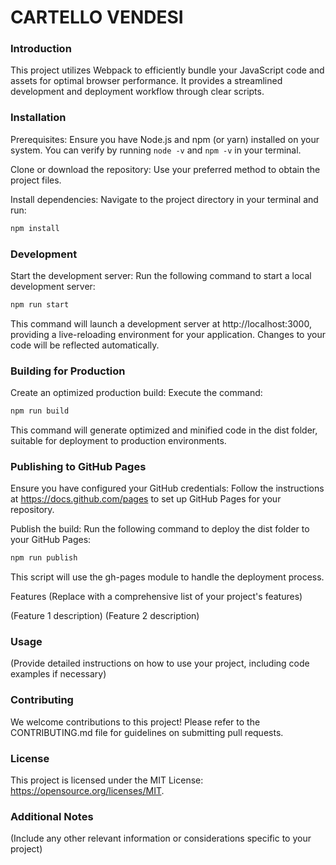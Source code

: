 # CARTELLO VENDESI

### Introduction
This project utilizes Webpack to efficiently bundle your JavaScript code and assets for optimal browser performance. It provides a streamlined development and deployment workflow through clear scripts.

### Installation
Prerequisites: Ensure you have Node.js and npm (or yarn) installed on your system. You can verify by running `node -v` and `npm -v` in your terminal.

Clone or download the repository: Use your preferred method to obtain the project files.

Install dependencies: Navigate to the project directory in your terminal and run:

```bash
npm install
```

### Development
Start the development server: Run the following command to start a local development server:

```bash
npm run start
```

This command will launch a development server at http://localhost:3000, providing a live-reloading environment for your application. Changes to your code will be reflected automatically.

### Building for Production
Create an optimized production build: Execute the command:

```bash
npm run build
```
This command will generate optimized and minified code in the dist folder, suitable for deployment to production environments.

### Publishing to GitHub Pages
Ensure you have configured your GitHub credentials: Follow the instructions at https://docs.github.com/pages to set up GitHub Pages for your repository.

Publish the build: Run the following command to deploy the dist folder to your GitHub Pages:

```bash
npm run publish
```
This script will use the gh-pages module to handle the deployment process.

Features
(Replace with a comprehensive list of your project's features)

(Feature 1 description)
(Feature 2 description)

### Usage
(Provide detailed instructions on how to use your project, including code examples if necessary)

### Contributing
We welcome contributions to this project! Please refer to the CONTRIBUTING.md file for guidelines on submitting pull requests.

### License
This project is licensed under the MIT License: https://opensource.org/licenses/MIT.

### Additional Notes
(Include any other relevant information or considerations specific to your project)
